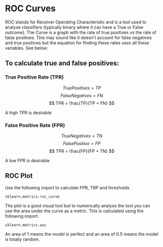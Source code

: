 # ROC Curves
ROC stands for Receiver Operating Characteristic and is a tool used to analyse classifiers (typically binary where it can have a True or False outcome).
The Curve is a graph with the rate of true positives vs the rate of false positives.
This may sound like it doesn't account for false negatives and true positives but the equation for finding these rates uses all these variables. See below:

## To calculate true and false positives:
### True Positive Rate (TPR)
$$ True Positives = TP $$
$$ False Negatives = FN $$
$$ TPR = \frac{TP}{TP + FN} $$

A high TPR is desirable

### False Positive Rate (FPR)
$$ True Negatives = TN $$
$$ False Positive = FP $$
$$ TPR = \frac{FP}{FP + TN} $$

A low FPR is desirable

## ROC Plot
Use the following import to calculate FPR, TRP and thresholds
````
sklearn.metrics.roc_curve
````

The plot is a good visual tool but to numerically analyse the tool you can use the area under the curve as a metric. This is calculated using the following  import:
````
sklearn.metrics.auc
````
An area of 1 means the model is perfect and an area of 0.5 means the model is totally random.


